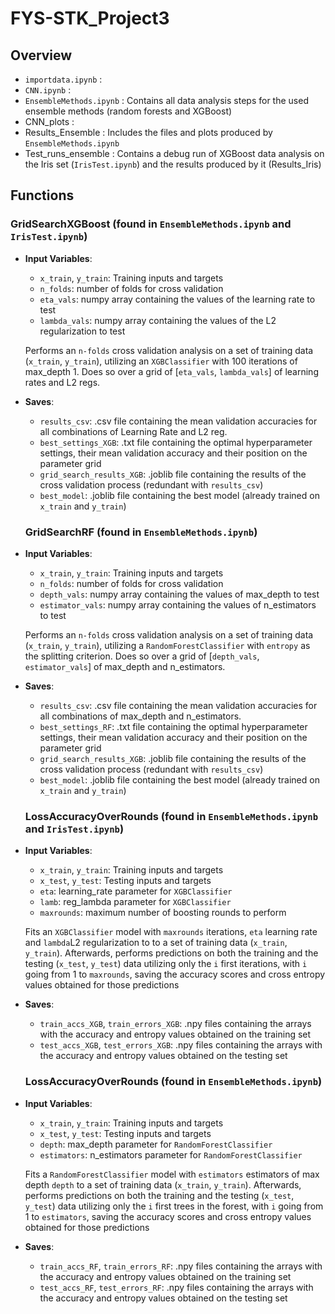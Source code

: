 # FYS-STK_Project3
## Overview
- `importdata.ipynb`                           :  
- `CNN.ipynb`           :  
- `EnsembleMethods.ipynb` : Contains all data analysis steps for the used ensemble methods (random forests and XGBoost)
- CNN_plots    :
- Results_Ensemble   : Includes the files and plots produced by `EnsembleMethods.ipynb`
- Test_runs_ensemble : Contains a debug run of XGBoost data analysis on the Iris set (`IrisTest.ipynb`) and the results produced by it (Results_Iris)

  

## Functions
### GridSearchXGBoost (found in `EnsembleMethods.ipynb` and `IrisTest.ipynb`)
- **Input Variables**:
  - `x_train`, `y_train`: Training inputs and targets
  - `n_folds`: number of folds for cross validation
  - `eta_vals`: numpy array containing the values of the learning rate to test 
  - `lambda_vals`: numpy array containing the values of the L2 regularization to test
  
  Performs an `n-folds` cross validation analysis on a set of training data (`x_train`, `y_train`),
  utilizing an `XGBClassifier` with 100 iterations of max_depth 1. Does so over a grid of [`eta_vals`, `lambda_vals`]
  of learning rates and L2 regs. 
- **Saves**:
  - `results_csv`: .csv file containing the mean validation accuracies for all combinations of Learning Rate and L2 reg.
  - `best_settings_XGB`: .txt file containing the optimal hyperparameter settings, their mean validation accuracy and their position on the parameter grid
  - `grid_search_results_XGB`: .joblib file containing the results of the cross validation process (redundant with `results_csv`)
  - `best_model`: .joblib file containing the best model (already trained on `x_train` and `y_train`)

  ### GridSearchRF (found in `EnsembleMethods.ipynb`)
- **Input Variables**:
  - `x_train`, `y_train`: Training inputs and targets
  - `n_folds`: number of folds for cross validation
  - `depth_vals`: numpy array containing the values of max_depth to test 
  - `estimator_vals`: numpy array containing the values of n_estimators to test
  
  Performs an `n-folds` cross validation analysis on a set of training data (`x_train`, `y_train`),
  utilizing a `RandomForestClassifier` with `entropy` as the splitting criterion. Does so over a grid of [`depth_vals`, `estimator_vals`]
  of max_depth and n_estimators. 
- **Saves**:
  - `results_csv`: .csv file containing the mean validation accuracies for all combinations of max_depth and n_estimators.
  - `best_settings_RF`: .txt file containing the optimal hyperparameter settings, their mean validation accuracy and their position on the parameter grid
  - `grid_search_results_XGB`: .joblib file containing the results of the cross validation process (redundant with `results_csv`)
  - `best_model`: .joblib file containing the best model (already trained on `x_train` and `y_train`)

   ### LossAccuracyOverRounds (found in `EnsembleMethods.ipynb` and `IrisTest.ipynb`)
- **Input Variables**:
  - `x_train`, `y_train`: Training inputs and targets
  - `x_test`, `y_test`: Testing inputs and targets
  - `eta`: learning_rate parameter for `XGBClassifier` 
  - `lamb`: reg_lambda parameter for `XGBClassifier`
  - `maxrounds`: maximum number of boosting rounds to perform
  
  Fits an `XGBClassifier` model with `maxrounds` iterations, `eta` learning rate and `lambda`L2 regularization to 
  to a set of training data (`x_train`, `y_train`). Afterwards, performs predictions on both the training and the
  testing (`x_test`, `y_test`) data utilizing only the `i` first iterations, with `i` going from 1 to `maxrounds`,
  saving the accuracy scores and cross entropy values obtained for those predictions
- **Saves**:
  - `train_accs_XGB`, `train_errors_XGB`: .npy files containing the arrays with the accuracy and entropy values obtained on the training set
  - `test_accs_XGB`, `test_errors_XGB`: .npy files containing the arrays with the accuracy and entropy values obtained on the testing set

  ### LossAccuracyOverRounds (found in `EnsembleMethods.ipynb`)
- **Input Variables**:
  - `x_train`, `y_train`: Training inputs and targets
  - `x_test`, `y_test`: Testing inputs and targets
  - `depth`: max_depth parameter for `RandomForestClassifier` 
  - `estimators`: n_estimators parameter for `RandomForestClassifier`
  
  Fits a `RandomForestClassifier` model with `estimators` estimators of max depth `depth` to a set of training data (`x_train`, `y_train`). 
  Afterwards, performs predictions on both the training and the testing (`x_test`, `y_test`) data utilizing only the `i` first trees in the forest, 
  with `i` going from 1 to `estimators`, saving the accuracy scores and cross entropy values obtained for those predictions
- **Saves**:
  - `train_accs_RF`, `train_errors_RF`: .npy files containing the arrays with the accuracy and entropy values obtained on the training set
  - `test_accs_RF`, `test_errors_RF`: .npy files containing the arrays with the accuracy and entropy values obtained on the testing set